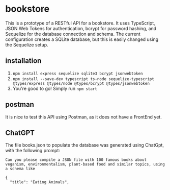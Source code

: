 # bookstore
 This is a prototype of a RESTful API for a bookstore. It uses TypeScript, JSON Web Tokens for authentication, bcrypt for password hashing, and Sequelize for the database connection and schema. The current configuration creates a SQLite database, but this is easily changed using the Sequelize setup.

 ## installation
1. `npm install express sequelize sqlite3 bcrypt jsonwebtoken`
2. `npm install --save-dev typescript ts-node sequelize-typescript @types/express @types/node @types/bcrypt @types/jsonwebtoken`
3. You're good to go! Simply run `npm start`

## postman
It is nice to test this API using Postman, as it does not have a FrontEnd yet.

## ChatGPT 
The file books.json to populate the database was generated using ChatGpt, with the following prompt:

```
Can you please compile a JSON file with 100 famous books about veganism, environmentalism, plant-based food and similar topics, using a schema like

{
  "title": "Eating Animals",
```
